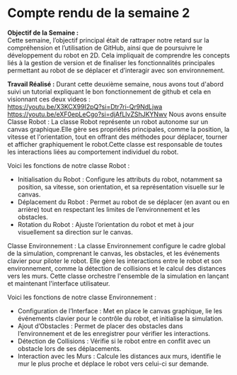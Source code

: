 # Compte rendu de la semaine 2

**Objectif de la Semaine :**  
Cette semaine, l’objectif principal était de rattraper notre retard sur la compréhension et l’utilisation de GitHub, ainsi que de poursuivre le développement du robot en 2D. Cela impliquait de comprendre les concepts liés à la gestion de version et de finaliser les fonctionnalités principales permettant au robot de se déplacer et d’interagir avec son environnement.

**Travail Réalisé :** 
Durant cette deuxième semaine, nous avons tout d'abord suivi un tutorial expliquant le bon fonctionnement de github et cela en visionnant ces deux videos :  
https://youtu.be/X3KCX99I2pQ?si=Dtr7ri-Qr9NdLjwa  
https://youtu.be/eXF0epLeCgo?si=djAfLlvZShJKYNwv
Nous avons ensuite 
Classe Robot :
La classe Robot représente un robot autonome sur un canvas graphique.Elle gère ses propriétés principales, comme la position, la vitesse et l'orientation, 
tout en offrant des méthodes pour déplacer, tourner et afficher graphiquement le robot.Cette classe est responsable de toutes les interactions liées au comportement individuel du robot.

Voici les fonctions de notre classe Robot :
   * Initialisation du Robot : Configure les attributs du robot, notamment sa position, sa vitesse, son orientation, et sa représentation visuelle sur le canvas.
   * Déplacement du Robot : Permet au robot de se déplacer (en avant ou en arrière) tout en respectant les limites de l’environnement et les obstacles.
   * Rotation du Robot : Ajuste l’orientation du robot et met à jour visuellement sa direction sur le canvas.
     
Classe Environnement :
La classe Environnement configure le cadre global de la simulation, comprenant le canvas, les obstacles, et les événements clavier pour piloter le robot. 
Elle gère les interactions entre le robot et son environnement, comme la détection de collisions et le calcul des distances vers les murs. 
Cette classe orchestre l'ensemble de la simulation en lançant et maintenant l'interface utilisateur.

Voici les fonctions de notre classe Environnement :
  * Configuration de l’Interface : Met en place le canvas graphique, lie les événements clavier pour le contrôle du robot, et initialise la simulation.
  * Ajout d’Obstacles : Permet de placer des obstacles dans l’environnement et de les enregistrer pour vérifier les interactions.
  * Détection de Collisions : Vérifie si le robot entre en conflit avec un obstacle lors de ses déplacements.
  * Interaction avec les Murs : Calcule les distances aux murs, identifie le mur le plus proche et déplace le robot vers celui-ci sur demande.

